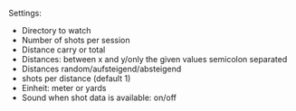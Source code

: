 Settings:
* Directory to watch
* Number of shots per session
* Distance carry or total
* Distances: between x and y/only the given values semicolon separated
* Distances random/aufsteigend/absteigend
* shots per distance (default 1)
* Einheit: meter or yards
* Sound when shot data is available: on/off
